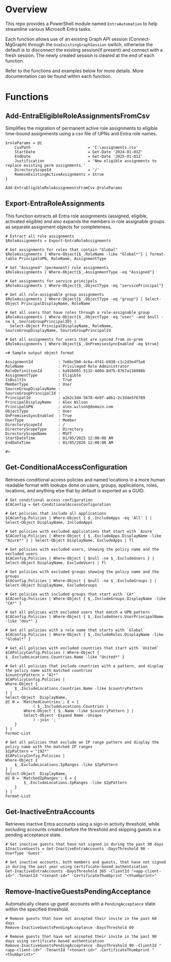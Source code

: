 # Overview
This repo provides a PowerShell module named `EntraAutomation` to help streamline various Microsoft Entra tasks.

Each function allows use of an existing Graph API session (Connect-MgGraph) through the `UseExistingGraphSession` switch, otherwise the default is to disconnect the existing session(if present) and connect with a fresh session. The newly created session is cleared at the end of each function.

Refer to the functions and examples below for more details.  More documentation can be found within each function.

# Functions
## Add-EntraEligibleRoleAssignmentsFromCsv
Simplifies the migration of permanent active role assignments to eligible time-bound assignments using a csv file of UPNs and Entra role names.
```
$roleParams = @{
    CsvPath                         = 'C:\assignments.csv'
    StartDate                       = Get-Date '2024-01-01Z'
    EndDate                         = Get-Date '2025-01-01Z'
    Justification                   = 'New eligible assignments to replace existing perm assignments.'
    DirectoryScopeId                = '/'
    RemoveExistingActiveAssignments = $true
}

Add-EntraEligibleRoleAssignmentsFromCsv @roleParams

```

## Export-EntraRoleAssignments
This function extracts all Entra role assignments (assigned, eligible, activated eligible) and also expands the members in role assignable groups as separate assignment objects for completeness.
```
# Extract all role assignments
$RoleAssignments = Export-EntraRoleAssignments

# Get assignments for roles that contain "Global"
$RoleAssignments | Where-Object{$_.RoleName -like "Global*"} | format-table PrincipalUPN, RoleName, AssignmentType

# Get "Assigned" (permanent) role assignments
$RoleAssignments | Where-Object{$_.AssignmentType -eq "Assigned"}

# Get assignments for service principals
$RoleAssignments | Where-Object{$_.ObjectType -eq "servicePrincipal"}

# Get all role-assignable group assignments
$RoleAssignments | Where-Object{$_.ObjectType -eq "group"} | Select-Object PrincipalDisplayName, RoleName

# Get all users that have roles through a role-assignable group
$RoleAssignments | Where-Object{$_.ObjectType -eq "user" -and $null -ne $_.SourceGroupPrincipalID} |
  Select-Object PrincipalDisplayName, RoleName, SourceGroupDisplayName, SourceGroupPrincipalId

# Get all assignments for users that are synced from on-prem
$RoleAssignments | Where-Object{$_.OnPremisesSyncEnabled -eq $true}

<# Sample output object format

AssignmentId           : 7e6bc5b0-4c6a-4f41-b938-c1c2d3e4f5a6
RoleName               : Privileged Role Administrator
RoleDefinitionId       : ba92b091-5132-4d04-8d7b-8767a116988b
AssignmentType         : Eligible
IsBuiltIn              : True
MemberType             : User
SourceGroupDisplayName :
SourceGroupPrincipalId :
PrincipalId            : a1b2c3d4-5678-4e9f-a0b1-2c3d4e5f6789
PrincipalDisplayName   : Alex Wilson
PrincipalUPN           : alex.wilson@domain.com
ObjectType             : User
OnPremisesSyncEnabled  : True
UserType               : Member
DirectoryScopeId       : /
DirectoryScopeType     : Directory
DirectoryScopeName     : MSFT
StartDateTime          : 01/05/2025 12:00:00 AM
EndDateTime            : 01/05/2026 12:00:00 AM

#>
```

## Get-ConditionalAccessConfiguration
Retrieves conditional access policies and named locations in a more human readable format with lookups done on users, groups, applications, roles, locations, and anything else that by default is exported as a GUID.
```
# Get conditional access configuration
$CAConfig = Get-ConditionalAccessConfiguration

# Get policies that include all applications
$CAConfig.Policies | Where-Object { $_.IncludeApps -eq 'All' } | Select-Object DisplayName, IncludeApps

# Get policies with excluded applications that start with `Azure`
$CAConfig.Policies | Where-Object { $_.ExcludeApps.DisplayName -like "Azure*" } | Select-Object DisplayName, ExcludeApps | fl

# Get policies with excluded users, showing the policy name and the excluded users
$CAConfig.Policies | Where-Object { $null -ne $_.ExcludeUsers } | Select-Object DisplayName, ExcludeUsers | fl

# Get policies with excluded groups showing the policy name and the groups
$CAConfig.Policies | Where-Object { $null -ne $_.ExcludeGroups } | Select-Object DisplayName, ExcludeGroups

# Get policies with included groups that start with `CA*`
$CAConfig.Policies | Where-Object { $_.IncludeGroups.DisplayName -like "CA*" }

# Get all policies with excluded users that match a UPN pattern
$CAConfig.Policies | Where-Object { $_.ExcludeUsers.UserPrincipalName -like "dev*" }

# Get all policies with a role name that starts with `Global`
$CAConfig.Policies | Where-Object { $_.IncludeRoles.DisplayName -like "Global*" }

# Get all policies with excluded countries that start with `United`
$CAPolicyConfig.Policies | Where-Object { $_.ExcludeLocations.Countries.Name -like "United*" }

# Get all policies that include countries with a pattern, and display the policy name with matched countries
$countryPattern = "Al*"
$CAPolicyConfig.Policies |
Where-Object {
    $_.IncludeLocations.Countries.Name -like $countryPattern
} |
Select-Object  DisplayName,
@{ N = 'MatchedCountries'; E = {
            ( $_.IncludeLocations.Countries |
        Where-Object { $_.Name -like $countryPattern } |
        Select-Object -Expand Name -Unique
            ) -join '; '
    }
} |
Format-List

# Get all policies that exclude an IP range pattern and display the policy name with the matched IP ranges
$IpPattern = "192*"
$CAPolicyConfig.Policies |
Where-Object {
    $_.ExcludeLocations.IpRanges -like $IpPattern
} |
Select-Object  DisplayName,
@{ N = 'MatchedIpRanges'; E = {
        $_.ExcludeLocations.IpRanges -like $IpPattern
    }
} |
Format-List
```

## Get-InactiveEntraAccounts
Retrieves inactive Entra accounts using a sign-in activity threshold, while excluding accounts created before the threshold and skipping guests in a pending acceptance state.
```
# Get inactive guests that have not signed in during the past 90 days
$InactiveGuests = Get-InactiveEntraAccounts -DaysThreshold 90 -UserType 'Guest'

# Get inactive accounts, both members and guests, that have not signed in during the past year using certificate-based authentication
Get-InactiveEntraAccounts -DaysThreshold 365 -ClientId "<app-client-id>" -TenantId "<tenant-id>" -CertificateThumbprint "<thumbprint>"
```

## Remove-InactiveGuestsPendingAcceptance
Automatically cleans up guest accounts with a `PendingAcceptance` state within the specified threshold.
```
# Remove guests that have not accepted their invite in the past 60 days
Remove-InactiveGuestsPendingAcceptance -DaysThreshold 60

# Remove guests that have not accepted their invite in the past 90 days using certificate-based authentication
Remove-InactiveGuestsPendingAcceptance -DaysThreshold 90 -ClientId "<app-client-id>" -TenantId "<tenant-id>" -CertificateThumbprint "<thumbprint>"
```


